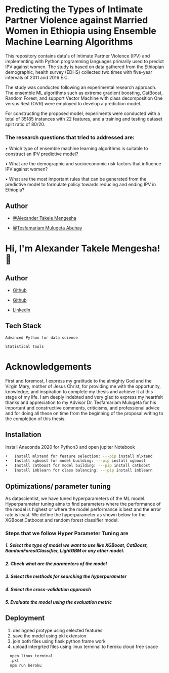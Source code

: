 # Predicting the Types of Intimate Partner Violence against Married Women in Ethiopia using  Ensemble Machine Learning Algorithms 
This repository contains data's of Intimate Partner Violence  (IPV) and implementing with Python programming languages primarily used to predict  IPV against women. 
The study is based on data gathered from the Ethiopian demographic, health survey (EDHS) collected two times with five-year intervals of 2011 and 2016 E.C. 

The study was conducted following an experimental research approach. 
The ensemble ML algorithms such as extreme gradient boosting, CatBoost, Random Forest, and support Vector Machine with class decomposition One versus Rest (OVR) were employed to develop a prediction model. 

For constructing the proposed model, experiments were conducted with a total of 35185 instances with 22 features, and a training and testing dataset split ratio of 80/20.

### The research questions that tried to addressed are:

•	Which type of  ensemble machine learning algorithms is suitable to construct an IPV predictive model?

•	What are the demographic and socioeconomic risk factors that influence IPV against women? 

•	What are the most important rules that can be generated from the predictive model to formulate policy towards reducing and ending IPV in Ethiopia? 






## Author

- [@Alexander Takele Mengesha](https://www.github.com/alexa221)
  
- [@Tesfamariam Mulugeta Abuhay](https://www.github.com/TesfamariamAbuhay)
  

# Hi, I'm Alexander Takele Mengesha! 👋


## Author

- [Github](https://www.github.com/alexa221)

- [Github](https://www.github.com/TesfamariamAbuhay)

- [Linkedin](https://www.linkedin.com/in/alextakele/)

  
  
## Tech Stack
    Advanced Python for data science

    Statistical tools 


# Acknowledgements
First and foremost, I express my gratitude to the almighty God and the Virgin Mary, mother of Jesus Christ, for providing me with the opportunity, knowledge, and inspiration to complete my thesis and achieve it at this stage of my life. I am deeply indebted and very glad to express my heartfelt thanks and appreciation to my Advisor Dr. Tesfamariam Mulugeta for his important and constructive comments, criticisms, and professional advice and for doing all these on time from the beginning of the proposal writing to the completion of this thesis.  

## Installation

Install Anaconda 2020 for Python3 and open jupiter Notebook

```bash
•   Install mlxtend for feature selection: ---pip install mlxtend 
•   Install xgboost for model building: ---pip install xgboost
•	Install catboost for model building: ---pip install catboost
•	Install imblearn for class balancing: ---pip install imblearn

```
    
## Optimizations/ parameter tuning

As datascientist, we have tuned hyperparameters of the ML model. Hyperparameter tuning aims to find parameters where the performance of the model is highest or where the model performance is best and the error rate is least. We define the hyperparameter as shown below for the XGBoost,Catboost and random forest classifier model.

### Steps that we follow  Hyper Parameter Tuning are
##### 1.  Select the type of model we want to use like XGBoost, CatBoost, RandomForestClassifier, LightGBM or any other model.
##### 2.  Check what are the parameters of the model

##### 3.  Select the methods for searching the hyperparameter

##### 4.  Select the cross-validation approach

##### 5.  Evaluate the model using the evaluation metric
## Deployment

 1. desingned protype using selected features 
 2. save the model using.pkl extension
 3. join both files using flask python frame work
 4. upload intergrted files using linux terminal to   heroku cloud free space

```bash
  open linux terminal
  .pkl 
  npm run heroku 

```

